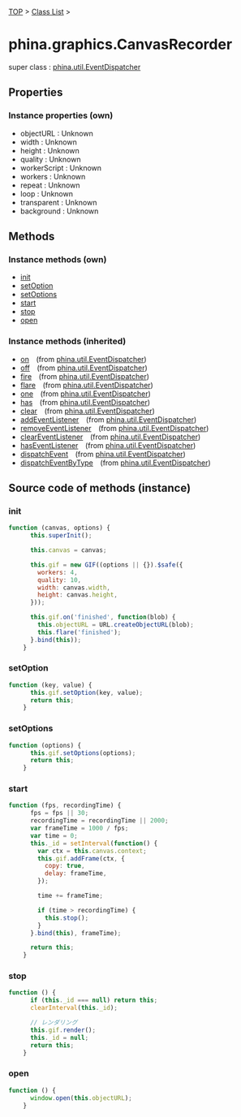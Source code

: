 [TOP](../../README.md) > [Class List](../class-list.md) >

# phina.graphics.CanvasRecorder

super class : [phina.util.EventDispatcher](phina.util.EventDispatcher.md)

## Properties


### Instance properties (own)

* objectURL : Unknown
* width : Unknown
* height : Unknown
* quality : Unknown
* workerScript : Unknown
* workers : Unknown
* repeat : Unknown
* loop : Unknown
* transparent : Unknown
* background : Unknown


## Methods


### Instance methods (own)

* [init](#instance_init)
* [setOption](#instance_setOption)
* [setOptions](#instance_setOptions)
* [start](#instance_start)
* [stop](#instance_stop)
* [open](#instance_open)

### Instance methods (inherited)

* [on](phina.util.EventDispatcher.md#instance_on)&ensp;&ensp;(from [phina.util.EventDispatcher](phina.util.EventDispatcher.md))
* [off](phina.util.EventDispatcher.md#instance_off)&ensp;&ensp;(from [phina.util.EventDispatcher](phina.util.EventDispatcher.md))
* [fire](phina.util.EventDispatcher.md#instance_fire)&ensp;&ensp;(from [phina.util.EventDispatcher](phina.util.EventDispatcher.md))
* [flare](phina.util.EventDispatcher.md#instance_flare)&ensp;&ensp;(from [phina.util.EventDispatcher](phina.util.EventDispatcher.md))
* [one](phina.util.EventDispatcher.md#instance_one)&ensp;&ensp;(from [phina.util.EventDispatcher](phina.util.EventDispatcher.md))
* [has](phina.util.EventDispatcher.md#instance_has)&ensp;&ensp;(from [phina.util.EventDispatcher](phina.util.EventDispatcher.md))
* [clear](phina.util.EventDispatcher.md#instance_clear)&ensp;&ensp;(from [phina.util.EventDispatcher](phina.util.EventDispatcher.md))
* [addEventListener](phina.util.EventDispatcher.md#instance_addEventListener)&ensp;&ensp;(from [phina.util.EventDispatcher](phina.util.EventDispatcher.md))
* [removeEventListener](phina.util.EventDispatcher.md#instance_removeEventListener)&ensp;&ensp;(from [phina.util.EventDispatcher](phina.util.EventDispatcher.md))
* [clearEventListener](phina.util.EventDispatcher.md#instance_clearEventListener)&ensp;&ensp;(from [phina.util.EventDispatcher](phina.util.EventDispatcher.md))
* [hasEventListener](phina.util.EventDispatcher.md#instance_hasEventListener)&ensp;&ensp;(from [phina.util.EventDispatcher](phina.util.EventDispatcher.md))
* [dispatchEvent](phina.util.EventDispatcher.md#instance_dispatchEvent)&ensp;&ensp;(from [phina.util.EventDispatcher](phina.util.EventDispatcher.md))
* [dispatchEventByType](phina.util.EventDispatcher.md#instance_dispatchEventByType)&ensp;&ensp;(from [phina.util.EventDispatcher](phina.util.EventDispatcher.md))


## Source code of methods (instance)

### <a name="instance_init"></a>init
```javascript
function (canvas, options) {
      this.superInit();

      this.canvas = canvas;

      this.gif = new GIF((options || {}).$safe({
        workers: 4,
        quality: 10,
        width: canvas.width,
        height: canvas.height,
      }));

      this.gif.on('finished', function(blob) {
        this.objectURL = URL.createObjectURL(blob);
        this.flare('finished');
      }.bind(this));
    }
```

### <a name="instance_setOption"></a>setOption
```javascript
function (key, value) {
      this.gif.setOption(key, value);
      return this;
    }
```

### <a name="instance_setOptions"></a>setOptions
```javascript
function (options) {
      this.gif.setOptions(options);
      return this;
    }
```

### <a name="instance_start"></a>start
```javascript
function (fps, recordingTime) {
      fps = fps || 30;
      recordingTime = recordingTime || 2000;
      var frameTime = 1000 / fps;
      var time = 0;
      this._id = setInterval(function() {
        var ctx = this.canvas.context;
        this.gif.addFrame(ctx, {
          copy: true,
          delay: frameTime,
        });

        time += frameTime;

        if (time > recordingTime) {
          this.stop();
        }
      }.bind(this), frameTime);

      return this;
    }
```

### <a name="instance_stop"></a>stop
```javascript
function () {
      if (this._id === null) return this;
      clearInterval(this._id);

      // レンダリング
      this.gif.render();
      this._id = null;
      return this;
    }
```

### <a name="instance_open"></a>open
```javascript
function () {
      window.open(this.objectURL);
    }
```


